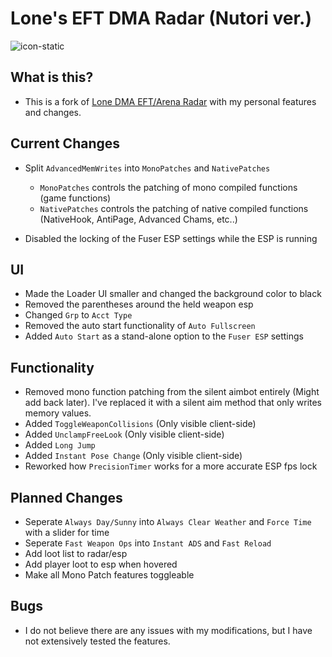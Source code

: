 # Lone's EFT DMA Radar (Nutori ver.)

![icon-static](https://github.com/user-attachments/assets/d3bc58ad-a987-4c94-bfe2-dd2236769f19)

## What is this?
- This is a fork of [Lone DMA EFT/Arena Radar](https://github.com/Lone83427/lone-eft-dma-radar) with my personal features and changes.

## Current Changes
- Split `AdvancedMemWrites` into `MonoPatches` and `NativePatches`
   - `MonoPatches` controls the patching of mono compiled functions (game functions)
   - `NativePatches` controls the patching of native compiled functions (NativeHook, AntiPage, Advanced Chams, etc..)

- Disabled the locking of the Fuser ESP settings while the ESP is running

## UI
   - Made the Loader UI smaller and changed the background color to black
   - Removed the parentheses around the held weapon esp
   - Changed `Grp` to `Acct Type`
   - Removed the auto start functionality of `Auto Fullscreen`
   - Added `Auto Start` as a stand-alone option to the `Fuser ESP` settings

## Functionality
   - Removed mono function patching from the silent aimbot entirely (Might add back later). I've replaced it with a silent aim method that only writes memory values.
   - Added `ToggleWeaponCollisions` (Only visible client-side)
   - Added `UnclampFreeLook` (Only visible client-side)
   - Added `Long Jump`
   - Added `Instant Pose Change` (Only visible client-side)
   - Reworked how `PrecisionTimer` works for a more accurate ESP fps lock

## Planned Changes
   - Seperate `Always Day/Sunny` into `Always Clear Weather` and `Force Time` with a slider for time
   - Seperate `Fast Weapon Ops` into `Instant ADS` and `Fast Reload`
   - Add loot list to radar/esp
   - Add player loot to esp when hovered
   - Make all Mono Patch features toggleable

## Bugs
   - I do not believe there are any issues with my modifications, but I have not extensively tested the features.

